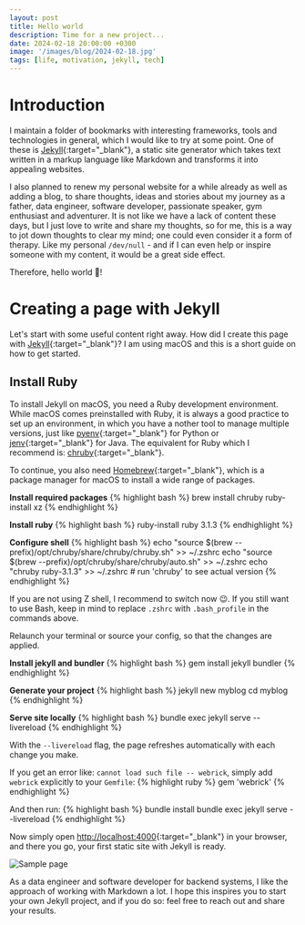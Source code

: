 ```yaml
---
layout: post
title: Hello world
description: Time for a new project...
date: 2024-02-18 20:00:00 +0300
image: '/images/blog/2024-02-18.jpg'
tags: [life, motivation, jekyll, tech]
---
```


# Introduction

I maintain a folder of bookmarks with interesting frameworks, tools and technologies in general, which I would like to try at some point. One of these is [Jekyll](https://jekyllrb.com/){:target="_blank"}, a static site generator which takes text written in a markup language like Markdown and transforms it into appealing websites.

I also planned to renew my personal website for a while already as well as adding a blog, to share thoughts, ideas and stories about my journey as a father, data engineer, software developer, passionate speaker, gym enthusiast and adventurer. It is not like we have a lack of content these days, but I just love to write and share my thoughts, so for me, this is a way to jot down thoughts to clear my mind; one could even consider it a form of therapy. Like my personal `/dev/null` - and if I can even help or inspire someone with my content, it would be a great side effect.

Therefore, hello world 👋!

# Creating a page with Jekyll

Let's start with some useful content right away. How did I create this page with [Jekyll](https://jekyllrb.com/){:target="_blank"}? I am using macOS and this is a short guide on how to get started.

## Install Ruby

To install Jekyll on macOS, you need a Ruby development environment. While macOS comes preinstalled with Ruby, it is always a good practice to set up an environment, in which you have a nother tool to manage multiple versions, just like [pyenv](https://github.com/pyenv/pyenv){:target="_blank"} for Python or [jenv](https://github.com/jenv/jenv){:target="_blank"} for Java. The equivalent for Ruby which I recommend is: [chruby](https://github.com/postmodern/chruby){:target="_blank"}.

To continue, you also need [Homebrew](https://brew.sh/){:target="_blank"}, which is a package manager for macOS to install a wide range of packages.

**Install required packages**
{% highlight bash %}
brew install chruby ruby-install xz
{% endhighlight %}

**Install ruby**
{% highlight bash %}
ruby-install ruby 3.1.3
{% endhighlight %}

**Configure shell**
{% highlight bash %}
echo "source $(brew --prefix)/opt/chruby/share/chruby/chruby.sh" >> ~/.zshrc
echo "source $(brew --prefix)/opt/chruby/share/chruby/auto.sh" >> ~/.zshrc
echo "chruby ruby-3.1.3" >> ~/.zshrc # run 'chruby' to see actual version
{% endhighlight %}

If you are not using Z shell, I recommend to switch now 😉. If you still want to use Bash, keep in mind to replace `.zshrc` with `.bash_profile` in the commands above.

Relaunch your terminal or source your config, so that the changes are applied.

**Install jekyll and bundler**
{% highlight bash %}
gem install jekyll bundler
{% endhighlight %}

**Generate your project**
{% highlight bash %}
jekyll new myblog
cd myblog
{% endhighlight %}

**Serve site locally**
{% highlight bash %}
bundle exec jekyll serve --livereload
{% endhighlight %}

With the `--livereload` flag, the page refreshes automatically with each change you make.

If you get an error like: `cannot load such file -- webrick`, simply add `webrick` explicitly to your `Gemfile`:
{% highlight ruby %}
gem 'webrick'
{% endhighlight %}

And then run:
{% highlight bash %}
bundle install
bundle exec jekyll serve --livereload
{% endhighlight %}

Now simply open [http://localhost:4000](http://localhost:4000){:target="_blank"} in your browser, and there you go, your first static site with Jekyll is ready.

![Sample page]({{site.baseurl}}/images/blog/2024-02-18-01.png)

As a data engineer and software developer for backend systems, I like the approach of working with Markdown a lot. I hope this inspires you to start your own Jekyll project, and if you do so: feel free to reach out and share your results.
